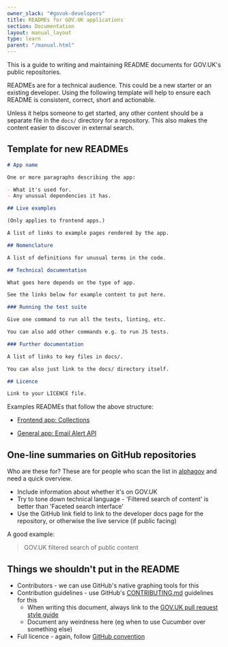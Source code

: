 ```yaml
---
owner_slack: "#govuk-developers"
title: READMEs for GOV.UK applications
section: Documentation
layout: manual_layout
type: learn
parent: "/manual.html"
---
```


This is a guide to writing and maintaining README documents for GOV.UK's public repositories.

READMEs are for a technical audience. This could be a new starter or an existing developer. Using the following template will help to ensure each README is consistent, correct, short and actionable.

Unless it helps someone to get started, any other content should be a separate file in the `docs/` directory for a repository. This also makes the content easier to discover in external search.

## Template for new READMEs

```markdown
# App name

One or more paragraphs describing the app:

- What it's used for.
- Any unusual dependencies it has.

## Live examples

(Only applies to frontend apps.)

A list of links to example pages rendered by the app.

## Nomenclature

A list of definitions for unusual terms in the code.

## Technical documentation

What goes here depends on the type of app.

See the links below for example content to put here.

### Running the test suite

Give one command to run all the tests, linting, etc.

You can also add other commands e.g. to run JS tests.

### Further documentation

A list of links to key files in docs/.

You can also just link to the docs/ directory itself.

## Licence

Link to your LICENCE file.
```

Examples READMEs that follow the above structure:

- [Frontend app: Collections](https://github.com/alphagov/collections/blob/13e53b7b63b2a9c1e618ba309756523341befc5b/README.md#technical-documentation)

- [General app: Email Alert API](https://github.com/alphagov/email-alert-api/blob/451481ce0b6335bb1f640ef52fa0e8305f38d09c/README.md#technical-documentation)

## One-line summaries on GitHub repositories

Who are these for? These are for people who scan the list in [alphagov](https://github.com/alphagov/) and need a quick overview.

- Include information about whether it's on GOV.UK
- Try to tone down technical language - 'Filtered search of content' is better than 'Faceted search interface'
- Use the GitHub link field to link to the developer docs page for the repository, or otherwise the live service (if public facing)

A good example:

> GOV.UK filtered search of public content

## Things we shouldn't put in the README

- Contributors - we can use GitHub's native graphing tools for this
- Contribution guidelines - use GitHub's [CONTRIBUTING.md](https://help.github.com/articles/setting-guidelines-for-repository-contributors/) guidelines for this
  - When writing this document, always link to the [GOV.UK pull request style guide](https://github.com/alphagov/styleguides/blob/master/pull-requests.md)
  - Document any weirdness here (eg when to use Cucumber over something else)
- Full licence - again, follow [GitHub convention](https://help.github.com/articles/open-source-licensing/#where-does-the-license-live-on-my-repository)
